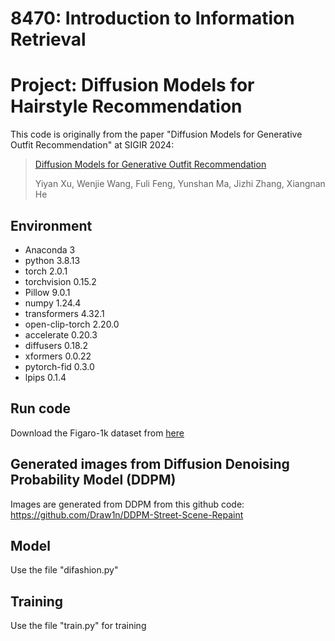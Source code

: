 # 8470: Introduction to Information Retrieval 
# Project: Diffusion Models for Hairstyle Recommendation

This code is originally from the paper "Diffusion Models for Generative Outfit Recommendation" at SIGIR 2024:
> [Diffusion Models for Generative Outfit Recommendation](https://arxiv.org/abs/2402.17279)
> 
> Yiyan Xu, Wenjie Wang, Fuli Feng, Yunshan Ma, Jizhi Zhang, Xiangnan He

## Environment
- Anaconda 3
- python 3.8.13
- torch 2.0.1
- torchvision 0.15.2
- Pillow 9.0.1
- numpy 1.24.4
- transformers 4.32.1
- open-clip-torch 2.20.0
- accelerate 0.20.3
- diffusers 0.18.2
- xformers 0.0.22
- pytorch-fid 0.3.0
- lpips 0.1.4

## Run code
Download the Figaro-1k dataset from [here](https://www.dropbox.com/scl/fi/bkzbwgobxayoaeqohgvrp/Figaro-1k.zip?dl=0&e=7&file_subpath=%2FFigaro-1k%2FOriginal%2FTesting&rlkey=qahueoko45prpzmsadzmus5ga)

## Generated images from Diffusion Denoising Probability Model (DDPM) 
Images are generated from DDPM from this github code: https://github.com/Draw1n/DDPM-Street-Scene-Repaint 

## Model
Use the file "difashion.py"

## Training
Use the file "train.py" for training


